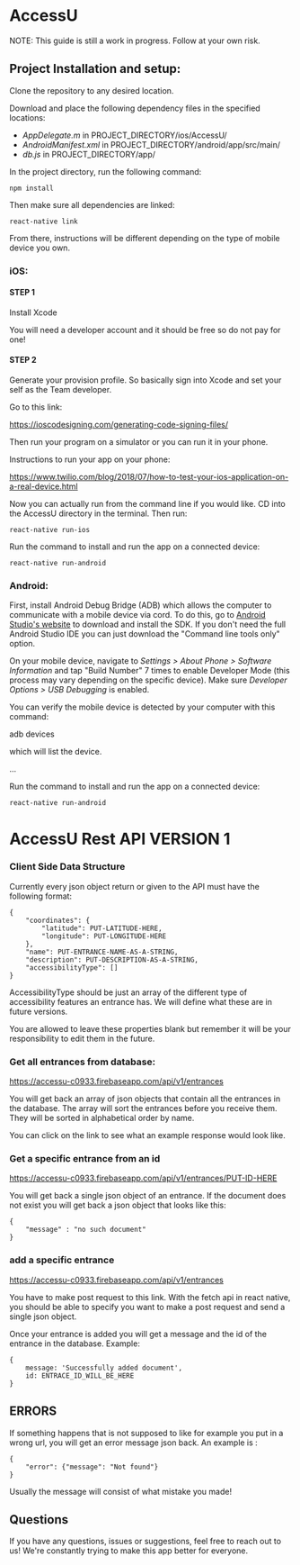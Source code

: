 # AccessU

NOTE: This guide is still a work in progress. Follow at your own risk.


## Project Installation and setup:

Clone the repository to any desired location.

Download and place the following dependency files in the specified locations:

- _AppDelegate.m_ in PROJECT_DIRECTORY/ios/AccessU/
- _AndroidManifest.xml_ in PROJECT_DIRECTORY/android/app/src/main/
- _db.js_ in PROJECT_DIRECTORY/app/

In the project directory, run the following command:

    npm install

Then make sure all dependencies are linked:

    react-native link

From there, instructions will be different depending on the type of mobile device you own.

### iOS:

#### STEP 1

Install Xcode

You will need a developer account and it should be free so do not pay for one!

#### STEP 2

Generate your provision profile. So basically sign into Xcode and set your self as the Team developer.

Go to this link:

https://ioscodesigning.com/generating-code-signing-files/

Then run your program on a simulator or you can run it in your phone.

Instructions to run your app on your phone:

https://www.twilio.com/blog/2018/07/how-to-test-your-ios-application-on-a-real-device.html

Now you can actually run from the command line if you would like. CD into the AccessU directory in the terminal. Then run:

    react-native run-ios

Run the command to install and run the app on a connected device:

    react-native run-android

### Android:

First, install Android Debug Bridge (ADB) which allows the computer to communicate with a mobile device via cord.
To do this, go to [Android Studio's website](https://developer.android.com/studio/#downloads) to download and install the SDK.
If you don't need the full Android Studio IDE you can just download the "Command line tools only" option.

On your mobile device, navigate to _Settings > About Phone > Software Information_ and tap "Build Number" 7 times to enable Developer Mode (this process may vary depending on the specific device).
Make sure _Developer Options > USB Debugging_ is enabled.

You can verify the mobile device is detected by your computer with this command:

  adb devices

which will list the device.

...

Run the command to install and run the app on a connected device:

    react-native run-android

# AccessU Rest API VERSION 1

### Client Side Data Structure

Currently every json object return or given to the API must have the following format: 

    {
        "coordinates": {
            "latitude": PUT-LATITUDE-HERE,
            "longitude": PUT-LONGITUDE-HERE
        },
        "name": PUT-ENTRANCE-NAME-AS-A-STRING,
        "description": PUT-DESCRIPTION-AS-A-STRING,
        "accessibilityType": []
    }
    
AccessibilityType should be just an array of the different type of accessibility features an entrance has.
We will define what these are in future versions.

You are allowed to leave these properties blank but remember it will be your responsibility to edit them in the future.

### Get all entrances from database:
https://accessu-c0933.firebaseapp.com/api/v1/entrances

You will get back an array of json objects that contain all the entrances in the database. 
The array will sort the entrances before you receive them. They will be sorted in alphabetical order by name.

You can click on the link to see what an example response would look like.

### Get a specific entrance from an id
https://accessu-c0933.firebaseapp.com/api/v1/entrances/PUT-ID-HERE

You will get back a single json object of an entrance. 
If the document does not exist you will get back a json object that looks like this:

    {
        "message" : "no such document"
    }


### add a specific entrance
https://accessu-c0933.firebaseapp.com/api/v1/entrances

You have to make post request to this link. With the fetch api in react native, you should be able to specify you want to
make a post request and send a single json object.

Once your entrance is added you will get a message and the id of the entrance in the database. Example:

    {
        message: 'Successfully added document',
        id: ENTRACE_ID_WILL_BE_HERE
    }

## ERRORS

If something happens that is not supposed to like for example you put in a wrong url, you will get an error message json back.
An example is :

    {
        "error": {"message": "Not found"}
    }


Usually the message will consist of what mistake you made!


## Questions

If you have any questions, issues or suggestions, feel free to reach out to us!
We're constantly trying to make this app better for everyone.

